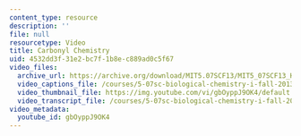 ```yaml
---
content_type: resource
description: ''
file: null
resourcetype: Video
title: Carbonyl Chemistry
uid: 4532dd3f-31e2-bc7f-1b8e-c889ad0c5f67
video_files:
  archive_url: https://archive.org/download/MIT5.07SCF13/MIT5_07SCF13_Hands-Carbonyl_300k.mp4
  video_captions_file: /courses/5-07sc-biological-chemistry-i-fall-2013/930716e4b12054b7aaa1113fe4c3cfb6_gbOyppJ9OK4.vtt
  video_thumbnail_file: https://img.youtube.com/vi/gbOyppJ9OK4/default.jpg
  video_transcript_file: /courses/5-07sc-biological-chemistry-i-fall-2013/ae37d74f2de16dab2e9ec347773eb19d_gbOyppJ9OK4.pdf
video_metadata:
  youtube_id: gbOyppJ9OK4
---
```

